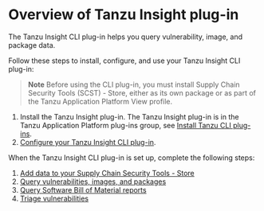 # Overview of Tanzu Insight plug-in

The Tanzu Insight CLI plug-in helps you query vulnerability, image, and package data.

Follow these steps to install, configure, and use your Tanzu Insight CLI plug-in:

> **Note** Before using the CLI plug-in, you must install Supply Chain Security Tools (SCST) - Store,
> either as its own package or as part of the Tanzu Application Platform View profile.

1. Install the Tanzu Insight plug-in. The Tanzu Insight plug-in is in the Tanzu Application Platform
   plug-ins group, see [Install Tanzu CLI plug-ins](../../install-tanzu-cli.hbs.md#install-plugins).
1. [Configure your Tanzu Insight CLI plug-in](cli-configuration.hbs.md).

When the Tanzu Insight CLI plug-in is set up, complete the following steps:

1. [Add data to your Supply Chain Security Tools - Store](add-data.hbs.md)
1. [Query vulnerabilities, images, and packages](query-data.hbs.md)
1. [Query Software Bill of Material reports](query-sbom-reports.hbs.md)
1. [Triage vulnerabilities](triaging-vulnerabilities.hbs.md)
